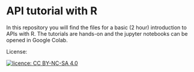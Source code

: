 # API tutorial with R

In this repository you will find the files for a basic (2 hour) introduction to APIs with R. The tutorials are hands-on and the jupyter notebooks can be opened in Google Colab.

License:

<a href="https://creativecommons.org/licenses/by-nc-sa/4.0/deed.de">
<img alt = " licence: CC BY-NC-SA 4.0" src =  "https://wb-web.de/_Resources/Persistent/f/0/8/a/f08a44ca8180af1aa60593109216869c0561f082/CC%20BY%20NC%20SA-149x52.png">
</a>
